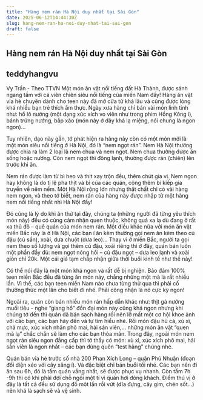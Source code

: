 ```yaml
---
title: "Hàng nem rán Hà Nội duy nhất tại Sài Gòn"
date: 2025-06-12T14:44:30Z
slug: hang-nem-ran-ha-noi-duy-nhat-tai-sai-gon
draft: false
---
```


## Hàng nem rán Hà Nội duy nhất tại Sài Gòn

## teddyhangvu

Vy Trần - Theo TTVN
Một món ăn vặt nổi tiếng đất Hà Thành, được sánh ngang tầm với cá viên chiên siêu nổi tiếng của miền Nam đấy!
Hàng ăn vặt vỉa hè chuyên dành cho teen này đã mở cửa từ khá lâu và cũng được lòng khá nhiều bạn trẻ thích ẩm thực. Ngày xưa hàng chỉ bán vài món linh tinh như: hồ lô nướng (một dạng xúc xích vo viên như trong phim Hồng Kông í), bánh trứng nướng, bắp xào (món này ở đây khá lạ miệng, nói chung là ngon ngon)… 



Tuy nhiên, dạo này gần, tớ phát hiện ra hàng này còn có một món mới là một món siêu nổi tiếng ở Hà Nội, đó là “nem ngọt rán”. Nem Hà Nội thường được chia ra làm 2 loại là nem chua và nem ngọt. Nem chua thường được ăn sống hoặc nướng. Còn nem ngọt thì đông lạnh, thường được rán (chiên) lên trước khi ăn.











Nem rán được làm từ bì heo và thịt xay trộn đều, thêm chút gia vị. Nem ngon hay không là do tỉ lệ pha thịt và bì của các quán, cộng thêm bí kiếp gia truyền về nêm nếm. Một Hà Nội rộng lớn nhưng thật chất chỉ có vài hàng nem ngon, và theo tớ biết, nem rán của hàng này được nhập từ một hàng nem nổi tiếng nhất nhì Hà Nội đấy!











Đó cũng là lý do khi ăn thử tại đây, chúng ta (những người đã từng yêu thích món này) đều có cùng cảm nhận quen thuộc, không quá xa lạ dù đang ở rất xa thủ đô – quê quán của món nem rán. Một điều khác nữa với món ăn vặt miền Bắc này là ở Hà Nội, các bạn í ăn kèm thường gọi nem ăn kèm theo củ đậu (củ sắn), xoài, dưa chuột (dưa leo)… Thay vì ở miền Bắc, người ta gọi nem theo số lượng và gọi thêm củ đậu, xoài riêng thì ở đây, quán bán luôn một phần đầy đủ: nem ngọt nóng hổi – củ đậu ngọt – dưa leo lạnh và xoài giòn chỉ 20k. Một cái giá tạm chấp nhận giữa thời buổi kinh tế như thế này!





Có thể nói đây là một món khá ngon và rất dễ bị nghiện. Bảo đảm 100% teen miền Bắc đều đã từng ăn món này, chẳng những một mà là rất nhiều lần. Vì thế, các bạn teen miền Nam nào chưa từng thử qua thì phải cố thưởng thức một lần cho biết đi nhé. Phải công nhận là nó cực kỳ ngon!



Ngoài ra, quán còn bán nhiều món rán hấp dẫn khác như: thịt gà nướng muối tiêu - nghe “giang hồ” đồn đại món này cũng khá ngon nhưng khi chúng tớ đến thì quán đã bán sạch hàng rồi nên lỡ mất một cơ hội khoe ảnh với các bạn, các bạn hãy đến và tự tìm hiểu nhé. Rồi món đậu hủ cá, xù xì, chả mực, xúc xích nhân phô mai, hải sản viên,… những món ăn vặt “quen mà lạ” chắc chắn sẽ làm cho các bạn thỏa mãn. Trong đây, ngoài món nem ngọt rán siêu ngon đẳng cấp thì tớ thấy có món: xù xì, xúc xích phô mai, hải sản viên là ngon nhất – các bạn đừng quên “test hàng” chúng nhé.





Quán bán vỉa hè trước số nhà 200 Phan Xích Long – quận Phú Nhuận (đoạn đối diện xéo với cây xăng í). Và đặc biệt chỉ bán buổi tối nhé. Các bạn nên đi ăn sau 6h, đó là tầm quán vắng nhất, sẽ được phục vụ nhanh. Còn tầm 7h -9h thì có khi phải đợi chỗ ngồi một tí vì quán hơi đông khách. Điểm thú vị ở đây là tất cả đều sử dụng đồ một lần rồi vứt (dĩa đựng, cây gim, chén sốt…) nên khá là sạch sẽ và vệ sinh.